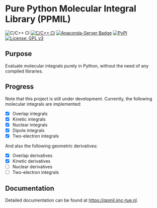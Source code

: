# Pure Python Molecular Integral Library (PPMIL)

![C/C++ CI](https://img.shields.io/static/v1?label=status&message=under%20development&color=ff0000)
[![C/C++ CI](https://github.com/ifilot/ppmil/actions/workflows/build.yml/badge.svg)](https://github.com/ifilot/ppmil/actions/workflows/build.yml)
[![Anaconda-Server Badge](https://anaconda.org/ifilot/ppmil/badges/version.svg)](https://anaconda.org/ifilot/ppmil)
[![PyPI](https://img.shields.io/pypi/v/ppmil?style=flat-square)](https://pypi.org/project/ppmil/)
[![License: GPL v3](https://img.shields.io/badge/License-GPLv3-blue.svg)](https://www.gnu.org/licenses/gpl-3.0)

## Purpose

Evaluate molecular integrals purely in Python, without the need of any
compiled libraries.

## Progress

Note that this project is still under development. Currently, the following
molecular integrals are implemented:

- [x] Overlap integrals
- [x] Kinetic integrals
- [x] Nuclear integrals
- [x] Dipole integrals
- [x] Two-electron integrals

And also the following geometric derivatives:

- [x] Overlap derivatives
- [x] Kinetic derivatives
- [ ] Nuclear derivatives
- [ ] Two-electron integrals

## Documentation

Detailed documentation can be found at https://ppmil.imc-tue.nl.

